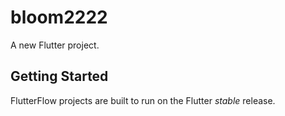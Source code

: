 # bloom2222

A new Flutter project.

## Getting Started

FlutterFlow projects are built to run on the Flutter _stable_ release.
